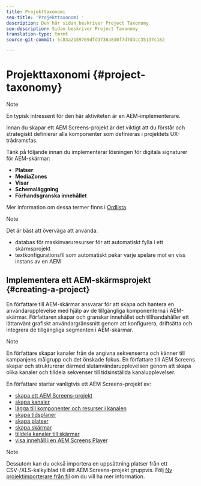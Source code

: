 ```yaml
---
title: Projekttaxonomi
seo-title: 'Projekttaxonomi '
description: Den här sidan beskriver Project Taxonomy
seo-description: Sidan beskriver Project Taxonomy
translation-type: tm+mt
source-git-commit: 5c83a2b59769dfd3736a830f7d7d3cc35137c182

---
```



# Projekttaxonomi {#project-taxonomy}

>[!NOTE]
>
>En typisk intressent för den här aktiviteten är en AEM-implementerare.

Innan du skapar ett AEM Screens-projekt är det viktigt att du förstår och strategiskt definierar alla komponenter som definieras i projektets UX-trådramsfas.

Tänk på följande innan du implementerar lösningen för digitala signaturer för AEM-skärmar:

* **Platser**
* **MediaZones**
* **Visar**
* **Schemaläggning**
* **Förhandsgranska innehållet**

Mer information om dessa termer finns i [Ordlista](https://helpx.adobe.com/experience-manager/6-5/screens/using/screens-glossary.html).

>[!NOTE]
>
>Det är bäst att överväga att använda:
>
>* databas för maskinvaruresurser för att automatiskt fylla i ett skärmsprojekt
>* textkonfigurationsfil som automatiskt pekar varje spelare mot en viss instans av en AEM


## Implementera ett AEM-skärmsprojekt {#creating-a-project}

En författare till AEM-skärmar ansvarar för att skapa och hantera en användarupplevelse med hjälp av de tillgängliga komponenterna i AEM-skärmar. Författaren skapar och granskar innehållet och tillhandahåller ett lättanvänt grafiskt användargränssnitt genom att konfigurera, driftsätta och integrera de tillgängliga segmenten i AEM-skärmar.

>[!NOTE]
>
>En författare skapar kanaler från de angivna sekvenserna och känner till kampanjens målgrupp och det önskade fokus. En författare till AEM Screens skapar och strukturerar därmed slutanvändarupplevelsen genom att skapa olika kanaler och tilldela sekvenser till tidsinställda kanalupplevelser.

En författare startar vanligtvis ett AEM Screens-projekt av:

* [skapa ett AEM Screens-projekt](https://helpx.adobe.com/experience-manager/6-5/screens/using/creating-a-screens-project.html)
* [skapa kanaler](https://helpx.adobe.com/experience-manager/6-5/screens/using/managing-channels.html)
* [lägga till komponenter och resurser i kanalen](https://helpx.adobe.com/experience-manager/6-5/screens/using/adding-components-to-a-channel.html)
* [skapa tidsplaner](https://helpx.adobe.com/experience-manager/6-5/screens/using/managing-schedules.html)
* [skapa platser](https://helpx.adobe.com/experience-manager/6-5/screens/using/managing-locations.html)
* [skapa skärmar](https://helpx.adobe.com/experience-manager/6-5/screens/using/managing-displays.html)
* [tilldela kanaler till skärmar](https://helpx.adobe.com/experience-manager/6-5/screens/using/channel-assignment.html)
* [visa innehåll i en AEM Screens Player](https://helpx.adobe.com/experience-manager/6-5/screens/using/working-with-screens-player.html)

>[!NOTE]
>
>Dessutom kan du också importera en uppsättning platser från ett CSV-/XLS-kalkylblad till ditt AEM Screens-projekt gruppvis. Följ [Ny projektimporterare från fil](https://helpx.adobe.com/experience-manager/6-5/screens/using/project-importer.html) om du vill ha mer information.
